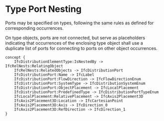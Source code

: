 Type Port Nesting
=================

Ports may be specified on types, following the same rules as defined for corresponding occurrences.

On type objects, ports are not connected, but serve as placeholders indicating that occurrences of the enclosing type object shall use a duplicate list of ports for connecting to ports on other object occurrences.

```
concept {
    IfcDistributionElementType:IsNestedBy -> IfcRelNests:RelatingObject
    IfcRelNests:RelatedObjects -> IfcDistributionPort
    IfcDistributionPort:Name -> IfcLabel
    IfcDistributionPort:FlowDirection -> IfcFlowDirectionEnum
    IfcDistributionPort:SystemType -> IfcDistributionSystemEnum
    IfcDistributionPort:ObjectPlacement -> IfcLocalPlacement
    IfcDistributionPort:PredefinedType -> IfcDistributionPortTypeEnum
    IfcLocalPlacement:RelativePlacement -> IfcAxis2Placement3D
    IfcAxis2Placement3D:Location -> IfcCartesianPoint
    IfcAxis2Placement3D:Axis -> IfcDirection_0
    IfcAxis2Placement3D:RefDirection -> IfcDirection_1
}
```
